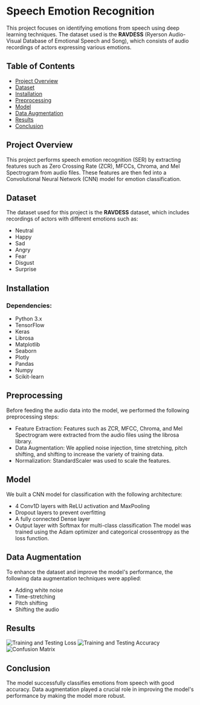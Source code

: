 # Speech Emotion Recognition

This project focuses on identifying emotions from speech using deep learning techniques. The dataset used is the **RAVDESS** (Ryerson Audio-Visual Database of Emotional Speech and Song), which consists of audio recordings of actors expressing various emotions.

## Table of Contents
- [Project Overview](#project-overview)
- [Dataset](#dataset)
- [Installation](#installation)
- [Preprocessing](#preprocessing)
- [Model](#model)
- [Data Augmentation](#data-augmentation)
- [Results](#Results)
- [Conclusion](#conclusion)

## Project Overview
This project performs speech emotion recognition (SER) by extracting features such as Zero Crossing Rate (ZCR), MFCCs, Chroma, and Mel Spectrogram from audio files. These features are then fed into a Convolutional Neural Network (CNN) model for emotion classification.

## Dataset
The dataset used for this project is the **RAVDESS** dataset, which includes recordings of actors with different emotions such as:
- Neutral
- Happy
- Sad
- Angry
- Fear
- Disgust
- Surprise

## Installation
### Dependencies:
- Python 3.x
- TensorFlow
- Keras
- Librosa
- Matplotlib
- Seaborn
- Plotly
- Pandas
- Numpy
- Scikit-learn

## Preprocessing
Before feeding the audio data into the model, we performed the following preprocessing steps:
- Feature Extraction: Features such as ZCR, MFCC, Chroma, and Mel Spectrogram were extracted from the audio files using the librosa library.
- Data Augmentation: We applied noise injection, time stretching, pitch shifting, and shifting to increase the variety of training data.
- Normalization: StandardScaler was used to scale the features.

## Model
We built a CNN model for classification with the following architecture:
- 4 Conv1D layers with ReLU activation and MaxPooling
- Dropout layers to prevent overfitting
- A fully connected Dense layer
- Output layer with Softmax for multi-class classification
The model was trained using the Adam optimizer and categorical crossentropy as the loss function.

## Data Augmentation
To enhance the dataset and improve the model's performance, the following data augmentation techniques were applied:
- Adding white noise
- Time-stretching
- Pitch shifting
- Shifting the audio

## Results 
![Training and Testing Loss](https://github.com/user-attachments/assets/075ce96b-eb95-45a1-b9f0-4cd3c0021df7)
![Training and Testing Accuracy](https://github.com/user-attachments/assets/94ac7bf8-79e9-4476-85e5-4e0668483a9a)
![Confusion Matrix](https://github.com/user-attachments/assets/1cf92071-a82b-4c65-a41f-d305a6671d0d)


## Conclusion
The model successfully classifies emotions from speech with good accuracy. Data augmentation played a crucial role in improving the model's performance by making the model more robust.
